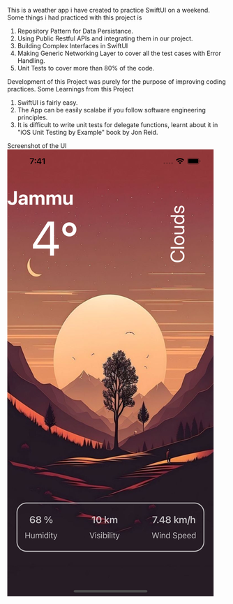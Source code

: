 This is a weather app i have created to practice SwiftUI on a weekend. 
Some things i had practiced with this project is
1. Repository Pattern for Data Persistance.
2. Using Public Restful APIs and integrating them in our project.
3. Building Complex Interfaces in SwiftUI
4. Making Generic Networking Layer to cover all the test cases with Error Handling.
5. Unit Tests to cover more than 80% of the code.

Development of this Project was purely for the purpose of improving coding practices.
Some Learnings from this Project
1. SwiftUI is fairly easy.
2. The App can be easily scalabe if you follow software engineering principles.
3. It is difficult to write unit tests for delegate functions, learnt about it in "iOS Unit Testing by Example" book by Jon Reid.

Screenshot of the UI
![Main Screen](https://github.com/rohit9934/WeatherApp/blob/main/Screenshot.png)


